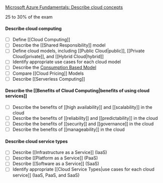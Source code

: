 [Microsoft Azure Fundamentals: Describe cloud concepts](https://learn.microsoft.com/en-us/training/paths/microsoft-azure-fundamentals-describe-cloud-concepts/)

25 to 30% of the exam
#### Describe cloud computing
- [ ] Define [[Cloud Computing]]
- [ ] Describe the [[Shared Responsibility]] model
- [ ] Define cloud models, including [[Public Cloud|public]], [[Private Cloud|private]], and [[Hybrid Cloud|hybrid]]
- [ ] Identify appropriate use cases for each cloud model
- [ ] Describe the [Consumption Based Model](Consumption%20Based%20Model)
- [ ] Compare [[Cloud Pricing]] Models
- [ ] Describe [[Serverless Computing]]
#### Describe the [[Benefits of Cloud Computing|benefits of using cloud services]]
- [ ] Describe the benefits of [[high availability]] and [[scalability]] in the cloud
- [ ] Describe the benefits of [[reliability]] and [[predictability]] in the cloud
- [ ] Describe the benefits of [[security]] and [[governance]] in the cloud
- [ ] Describe the benefits of [[manageability]] in the cloud
#### Describe cloud service types
- [ ] Describe [[Infrastructure as a Service]] (IaaS)
- [ ] Describe [[Platform as a Service]] (PaaS)
- [ ] Describe [[Software as a Service]] (SaaS)
- [ ] Identify appropriate [[Cloud Service Types|use cases for each cloud service]] (IaaS, PaaS, and SaaS)